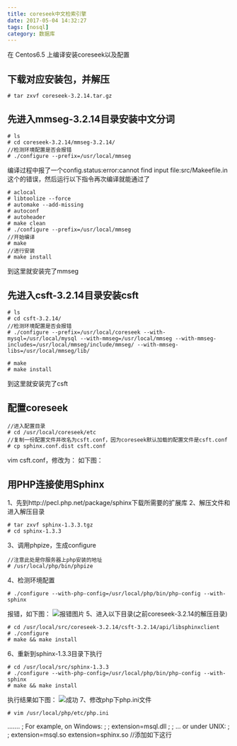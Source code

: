 ```yaml
---
title: coreseek中文检索引擎
date: 2017-05-04 14:32:27
tags: [nosql]
category: 数据库
---
```


在 Centos6.5 上编译安装coreseek以及配置
<!-- more -->

## 下载对应安装包，并解压
``` base
# tar zxvf coreseek-3.2.14.tar.gz
```

## 先进入mmseg-3.2.14目录安装中文分词
``` base
# ls
# cd coreseek-3.2.14/mmseg-3.2.14/
//检测环境配置是否会报错
# ./configure --prefix=/usr/local/mmseg
```

编译过程中报了一个config.status:error:cannot find input file:src/Makeefile.in这个的错误，然后运行以下指令再次编译就能通过了

``` base
# aclocal
# libtoolize --force
# automake --add-missing
# autoconf
# autoheader
# make clean
# ./configure --prefix=/usr/local/mmseg
//开始编译
# make
//进行安装
# make install
```
到这里就安装完了mmseg

## 先进入csft-3.2.14目录安装csft
``` base
# ls
# cd csft-3.2.14/
//检测环境配置是否会报错
# ./configure --prefix=/usr/local/coreseek --with-mysql=/usr/local/mysql --with-mmseg=/usr/local/mmseg --with-mmseg-includes=/usr/local/mmseg/include/mmseg/ --with-mmseg-libs=/usr/local/mmseg/lib/

# make
# make install
```
到这里就安装完了csft

## 配置coreseek
``` base
//进入配置目录
# cd /usr/local/coreseek/etc
//复制一份配置文件并改名为csft.conf，因为coreseek默认加载的配置文件是csft.conf
# cp sphinx.conf.dist csft.conf
```
vim csft.conf，修改为：
如下图：


## 用PHP连接使用Sphinx
1、先到http://pecl.php.net/package/sphinx下载所需要的扩展库
2、解压文件和进入解压目录

``` linux
# tar zxvf sphinx-1.3.3.tgz
# cd sphinx-1.3.3
```

3、调用phpize，生成configure

``` linux
//注意此处是你服务器上php安装的地址
# /usr/local/php/bin/phpize
```

4、检测环境配置

``` linux
# ./configure --with-php-config=/usr/local/php/bin/php-config --with-sphinx
```
报错，如下图：
![报错图片](http://olixffhc0.bkt.clouddn.com/shhinx.jpg)
5、进入以下目录(之前coreseek-3.2.14的解压目录)

``` linux
# cd /usr/local/src/coreseek-3.2.14/csft-3.2.14/api/libsphinxclient
# ./configure
# make && make install
```

6、重新到sphinx-1.3.3目录下执行

``` linux
# cd /usr/local/src/sphinx-1.3.3
# ./configure --with-php-config=/usr/local/php/bin/php-config --with-sphinx
# make && make install
```
执行结果如下图：
![成功](http://olixffhc0.bkt.clouddn.com/shhinx1.jpg)
7、修改php下php.ini文件

``` linux
# vim /usr/local/php/etc/php.ini
```
.......
; For example, on Windows:
;
;   extension=msql.dll
;
; ... or under UNIX:
;
;   extension=msql.so
extension=sphinx.so 	//添加如下这行